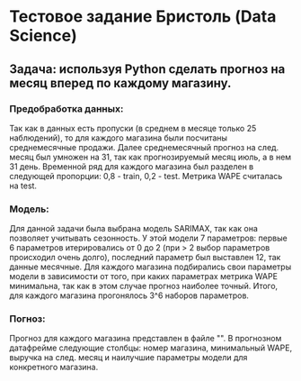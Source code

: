 # Тестовое задание Бристоль (Data Science)
## Задача: используя Python сделать прогноз на месяц вперед по каждому магазину.
### Предобработка данных:
Так как в данных есть пропуски (в среднем в месяце только 25 наблюдений), то для каждого магазина были посчитаны среднемесячные продажи.
Далее среднемесячный прогноз на след. месяц был умножен на 31, так как прогнозируемый месяц июль, а в нем 31 день.
Временной ряд для каждого магазина был разделен в следующей пропорции: 0,8 - train, 0,2 - test. Метрика WAPE считалась на test.
### Модель:
Для данной задачи была выбрана модель SARIMAX, так как она позволяет учитывать сезонность.
У этой модели 7 параметров: первые 6 параметров итерировались от 0 до 2 (при > 2 выбор параметров происходил очень долго), последний параметр был выставлен 12, так данные месячные.
Для каждого магазина подбирались свои параметры модели в зависимости от того, при каких параметрах метрика WAPE минимальна, так как в этом случае прогноз наиболее точный.
Итого, для каждого магазина прогонялось 3^6 наборов параметров.
### Погноз:
Прогноз для каждого магазина представлен в файле "". 
В прогнозном датафрейме следующие столбцы: номер магазина, минимальный WAPE, выручка на след. месяц и наилучшие параметры модели для конкретного магазина.
